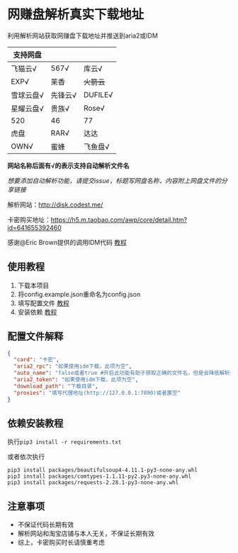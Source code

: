 # 网赚盘解析真实下载地址

利用解析网站获取网赚盘下载地址并推送到aria2或IDM

| 支持网盘  |      |         |
|-------|------|---------|
| 飞猫云√  | 567√ | 库云√     |
| EXP√  | 茉香   | ~~火箭云~~ |
| 雪球云盘√ | 先锋云√ | DUFILE√ |
| 星耀云盘√ | 贵族√  | Rose√   |
| 520   | 46   | 77      |
| 虎盘    | RAR√ | 达达      |
| OWN√  | 蜜蜂   | 飞鱼盘√    |

**网站名称后面有√的表示支持自动解析文件名**

_想要添加自动解析功能，请提交issue，标题写网盘名称，内容附上网盘文件的分享链接_

解析网站：<http://disk.codest.me/>

卡密购买地址：<https://h5.m.taobao.com/awp/core/detail.htm?id=641655392460>

感谢@Eric
Brown提供的调用IDM代码 [教程](https://stackoverflow.com/questions/22587681/use-idminternet-download-manager-api-with-python)

## 使用教程

1. 下载本项目
2. 将config.example.json重命名为config.json
3. 填写配置文件 [教程](#jump1)
4. 安装依赖 [教程](#jump2)

## 配置文件解释<a id="jump1"></a>

```json
{
  "card": "卡密",
  "aria2_rpc": "如果使用idm下载，此项为空",
  "auto_name": "false或者true #开启此功能有助于获取正确的文件名，但是会降低解析速度",
  "aria2_token": "如果使用idm下载，此项为空",
  "download_path": "下载目录",
  "proxies": "填写代理地址(http://127.0.0.1:7890)或者置空"
}
```

## 依赖安装教程<a id="jump2"></a>

执行`pip3 install -r requirements.txt`

或者依次执行

```commandline
pip3 install packages/beautifulsoup4-4.11.1-py3-none-any.whl
pip3 install packages/comtypes-1.1.11-py2.py3-none-any.whl
pip3 install packages/requests-2.28.1-py3-none-any.whl
```

## 注意事项

* 不保证代码长期有效
* 解析网站和淘宝店铺与本人无关，不保证长期有效
* 综上，卡密购买时长请慎重考虑